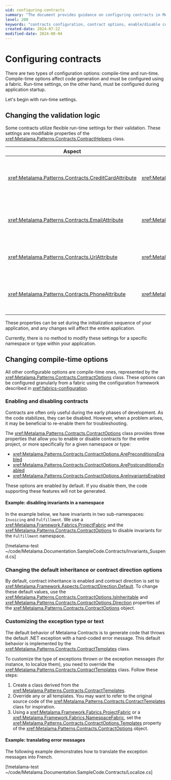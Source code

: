 ```yaml
---
uid: configuring-contracts
summary: "The document provides guidance on configuring contracts in Metalama, covering both compile-time and run-time settings. It explains how to change validation logic, enable/disable contracts, customize inheritance or contract direction, and customize exception types or messages."
level: 200
keywords: "contracts configuration, contract options, enable/disable contracts, Metalama, ContractHelpers class, ContractOptions class, exception customization, .NET"
created-date: 2024-07-22
modified-date: 2024-08-04
---
```


# Configuring contracts

There are two types of configuration options: compile-time and run-time. Compile-time options affect code generation and must be configured using a fabric. Run-time settings, on the other hand, must be configured during application startup.

Let's begin with run-time settings.

## Changing the validation logic

Some contracts utilize flexible run-time settings for their validation. These settings are modifiable properties of the <xref:Metalama.Patterns.Contracts.ContractHelpers> class.

| Aspect | Property | Description |
|-----|----|-----|
| <xref:Metalama.Patterns.Contracts.CreditCardAttribute> | <xref:Metalama.Patterns.Contracts.ContractHelpers.IsValidCreditCardNumber> | The `Func<string?, bool>` validates the string as a credit card number. |
| <xref:Metalama.Patterns.Contracts.EmailAttribute>  | <xref:Metalama.Patterns.Contracts.ContractHelpers.EmailRegex> | A regular expression validates the string as an email address. |
| <xref:Metalama.Patterns.Contracts.UrlAttribute>  | <xref:Metalama.Patterns.Contracts.ContractHelpers.UrlRegex> | A regular expression validates the string as a URL. |
| <xref:Metalama.Patterns.Contracts.PhoneAttribute>  | <xref:Metalama.Patterns.Contracts.ContractHelpers.PhoneRegex> | A regular expression validates the string as a phone number. |

These properties can be set during the initialization sequence of your application, and any changes will affect the entire application.

Currently, there is no method to modify these settings for a specific namespace or type within your application.

## Changing compile-time options

All other configurable options are compile-time ones, represented by the <xref:Metalama.Patterns.Contracts.ContractOptions> class. These options can be configured granularly from a fabric using the configuration framework described in <xref:fabrics-configuration>.

### Enabling and disabling contracts

Contracts are often only useful during the early phases of development. As the code stabilizes, they can be disabled. However, when a problem arises, it may be beneficial to re-enable them for troubleshooting.

The <xref:Metalama.Patterns.Contracts.ContractOptions> class provides three properties that allow you to enable or disable contracts for the entire project, or more specifically for a given namespace or type:
* <xref:Metalama.Patterns.Contracts.ContractOptions.ArePreconditionsEnabled>
* <xref:Metalama.Patterns.Contracts.ContractOptions.ArePostconditionsEnabled>
* <xref:Metalama.Patterns.Contracts.ContractOptions.AreInvariantsEnabled>

These options are enabled by default. If you disable them, the code supporting these features will not be generated.

#### Example: disabling invariants in a namespace

In the example below, we have invariants in two sub-namespaces: `Invoicing` and `Fulfillment`. We use a <xref:Metalama.Framework.Fabrics.ProjectFabric> and the <xref:Metalama.Patterns.Contracts.ContractOptions> to disable invariants for the `Fulfillment` namespace.

[!metalama-test ~/code/Metalama.Documentation.SampleCode.Contracts/Invariants_Suspend.cs]

### Changing the default inheritance or contract direction options

By default, contract inheritance is enabled and contract direction is set to <xref:Metalama.Framework.Aspects.ContractDirection.Default>. To change these default values, use the <xref:Metalama.Patterns.Contracts.ContractOptions.IsInheritable> and <xref:Metalama.Patterns.Contracts.ContractOptions.Direction> properties of the <xref:Metalama.Patterns.Contracts.ContractOptions> object.

### Customizing the exception type or text

The default behavior of Metalama Contracts is to generate code that throws the default .NET exception with a hard-coded error message. This default behavior is implemented by the <xref:Metalama.Patterns.Contracts.ContractTemplates> class.

To customize the type of exceptions thrown or the exception messages (for instance, to localize them), you need to override the <xref:Metalama.Patterns.Contracts.ContractTemplates> class. Follow these steps:

1. Create a class derived from the <xref:Metalama.Patterns.Contracts.ContractTemplates>.
2. Override any or all templates. You may want to refer to the original source code of the <xref:Metalama.Patterns.Contracts.ContractTemplates> class for inspiration.
3. Using a <xref:Metalama.Framework.Fabrics.ProjectFabric> or a <xref:Metalama.Framework.Fabrics.NamespaceFabric>, set the <xref:Metalama.Patterns.Contracts.ContractOptions.Templates> property of the <xref:Metalama.Patterns.Contracts.ContractOptions> object.

#### Example: translating error messages

The following example demonstrates how to translate the exception messages into French.

[!metalama-test ~/code/Metalama.Documentation.SampleCode.Contracts/Localize.cs]




